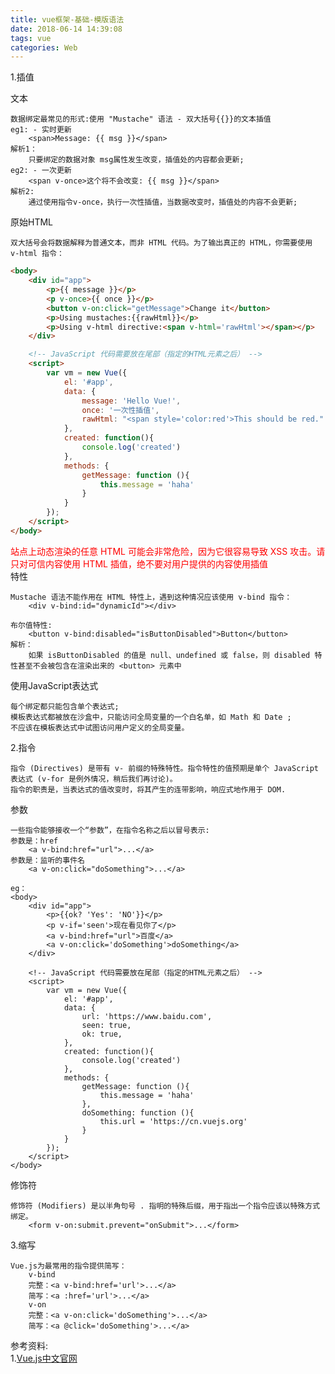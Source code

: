 ```yaml
---
title: vue框架-基础-模版语法
date: 2018-06-14 14:39:08
tags: vue
categories: Web
---
```


1.插值<br>

<!--more-->

文本<br>
	
	数据绑定最常见的形式:使用 "Mustache" 语法 - 双大括号{{}}的文本插值
	eg1: - 实时更新
		<span>Message: {{ msg }}</span>
	解析1：
		只要绑定的数据对象 msg属性发生改变，插值处的内容都会更新;
	eg2: - 一次更新
		<span v-once>这个将不会改变: {{ msg }}</span>
	解析2:
		通过使用指令v-once，执行一次性插值，当数据改变时，插值处的内容不会更新;
原始HTML<br>
	
	双大括号会将数据解释为普通文本，而非 HTML 代码。为了输出真正的 HTML，你需要使用 v-html 指令：

```html
<body>
    <div id="app">
        <p>{{ message }}</p>
        <p v-once>{{ once }}</p>
        <button v-on:click="getMessage">Change it</button>
        <p>Using mustaches:{{rawHtml}}</p>
        <p>Using v-html directive:<span v-html='rawHtml'></span></p>
    </div>

    <!-- JavaScript 代码需要放在尾部（指定的HTML元素之后） -->
    <script>
        var vm = new Vue({
            el: '#app',
            data: {
                message: 'Hello Vue!',
                once: '一次性插值',
                rawHtml: "<span style='color:red'>This should be red."
            },
            created: function(){
                console.log('created')
            },
            methods: {
                getMessage: function (){
                    this.message = 'haha'
                }
            }
        });
    </script>
</body>
```
		
<font color=red>站点上动态渲染的任意 HTML 可能会非常危险，因为它很容易导致 XSS 攻击。请只对可信内容使用 HTML 插值，绝不要对用户提供的内容使用插值</font><br>
特性<br>
	
	Mustache 语法不能作用在 HTML 特性上，遇到这种情况应该使用 v-bind 指令：
		<div v-bind:id="dynamicId"></div>
	
	布尔值特性:
		<button v-bind:disabled="isButtonDisabled">Button</button>
	解析：
		如果 isButtonDisabled 的值是 null、undefined 或 false，则 disabled 特性甚至不会被包含在渲染出来的 <button> 元素中
使用JavaScript表达式<br>
	
	每个绑定都只能包含单个表达式;
	模板表达式都被放在沙盒中，只能访问全局变量的一个白名单，如 Math 和 Date ;
	不应该在模板表达式中试图访问用户定义的全局变量。
	
2.指令<br>

	指令 (Directives) 是带有 v- 前缀的特殊特性。指令特性的值预期是单个 JavaScript 表达式 (v-for 是例外情况，稍后我们再讨论)。
	指令的职责是，当表达式的值改变时，将其产生的连带影响，响应式地作用于 DOM.
参数
	
	一些指令能够接收一个“参数”，在指令名称之后以冒号表示:
	参数是：href
		<a v-bind:href="url">...</a>
	参数是：监听的事件名
		<a v-on:click="doSomething">...</a>
		
	eg：
	<body>
	    <div id="app">
	        <p>{{ok? 'Yes': 'NO'}}</p>
	        <p v-if='seen'>现在看见你了</p>
	        <a v-bind:href="url">百度</a>
	        <a v-on:click='doSomething'>doSomething</a>
	    </div>
	
	    <!-- JavaScript 代码需要放在尾部（指定的HTML元素之后） -->
	    <script>
	        var vm = new Vue({
	            el: '#app',
	            data: {
	                url: 'https://www.baidu.com',
	                seen: true,
	                ok: true,
	            },
	            created: function(){
	                console.log('created')
	            },
	            methods: {
	                getMessage: function (){
	                    this.message = 'haha'
	                },
	                doSomething: function (){
	                    this.url = 'https://cn.vuejs.org'
	                }
	            }
	        });
	    </script>
	</body>
	
修饰符

	修饰符 (Modifiers) 是以半角句号 . 指明的特殊后缀，用于指出一个指令应该以特殊方式绑定。
		<form v-on:submit.prevent="onSubmit">...</form>
3.缩写<br>
	
	Vue.js为最常用的指令提供简写：
		v-bind
		完整：<a v-bind:href='url'>...</a>
		简写：<a :href='url'>...</a>
		v-on
		完整：<a v-on:click='doSomething'>...</a>
		简写：<a @click='doSomething'>...</a>

参考资料:<br>
1.[Vue.js中文官网](https://cn.vuejs.org)<br>